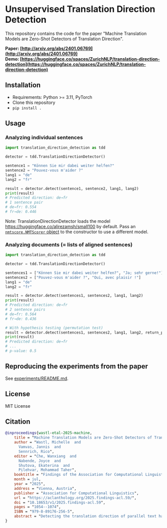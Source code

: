 
# Unsupervised Translation Direction Detection

This repository contains the code for the paper "Machine Translation Models are Zero-Shot Detectors of Translation Direction".

**Paper: [http://arxiv.org/abs/2401.06769](http://arxiv.org/abs/2401.06769)**  
**Demo: [https://huggingface.co/spaces/ZurichNLP/translation-direction-detection](https://huggingface.co/spaces/ZurichNLP/translation-direction-detection)**

## Installation
- Requirements: Python >= 3.11, PyTorch
- Clone this repository
- `pip install .`

## Usage

### Analyzing individual sentences

```python
import translation_direction_detection as tdd

detector = tdd.TranslationDirectionDetector()

sentence1 = "Können Sie mir dabei weiter helfen?"
sentence2 = "Pouvez-vous m'aider ?"
lang1 = "de"
lang2 = "fr"

result = detector.detect(sentence1, sentence2, lang1, lang2)
print(result)
# Predicted direction: de→fr
# 1 sentence pair
# de→fr: 0.554
# fr→de: 0.446
```

Note: TranslationDirectionDetector loads the model https://huggingface.co/alirezamsh/small100 by default. Pass an [`nmtscore.NMTScorer` object](https://github.com/ZurichNLP/nmtscore/) to the constructor to use a different model.

### Analyzing documents (= lists of aligned sentences)

```python
import translation_direction_detection as tdd

detector = tdd.TranslationDirectionDetector()

sentences1 = ["Können Sie mir dabei weiter helfen?", "Ja; sehr gerne!"]
sentences2 = ["Pouvez-vous m'aider ?", "Oui, avec plaisir !"]
lang1 = "de"
lang2 = "fr"

result = detector.detect(sentences1, sentences2, lang1, lang2)
print(result)
# Predicted direction: de→fr
# 2 sentence pairs
# de→fr: 0.564
# fr→de: 0.436

# With hypothesis testing (permutation test)
result = detector.detect(sentences1, sentences2, lang1, lang2, return_pvalue=True)
print(result)
# Predicted direction: de→fr
# ...
# p-value: 0.5
```

## Reproducing the experiments from the paper
See [experiments/README.md](experiments/README.md).

## License
MIT License

## Citation
```bibtex
@inproceedings{wastl-etal-2025-machine,
    title = "Machine Translation Models are Zero-Shot Detectors of Translation Direction",
    author = "Wastl, Michelle  and
      Vamvas, Jannis  and
      Sennrich, Rico",
    editor = "Che, Wanxiang  and
      Nabende, Joyce  and
      Shutova, Ekaterina  and
      Pilehvar, Mohammad Taher",
    booktitle = "Findings of the Association for Computational Linguistics: ACL 2025",
    month = jul,
    year = "2025",
    address = "Vienna, Austria",
    publisher = "Association for Computational Linguistics",
    url = "https://aclanthology.org/2025.findings-acl.59/",
    doi = "10.18653/v1/2025.findings-acl.59",
    pages = "1054--1074",
    ISBN = "979-8-89176-256-5",
    abstract = "Detecting the translation direction of parallel text has applications for machine translation training and evaluation, but also has forensic applications, such as resolving plagiarism or forgery allegations. In this work, we explore an unsupervised approach to translation direction detection based on the simple hypothesis that $p(translation|original)>p(original|translation)$, motivated by the well-known simplification effect in translationese or machine-translationese. In experiments with multilingual machine translation models across 20 translation directions, we confirm the effectiveness of the approach for high-resource language pairs, achieving document-level accuracies of 82{--}96{\%} for NMT-produced translations, and 60{--}81{\%} for human translations, depending on the model used."
}
```
